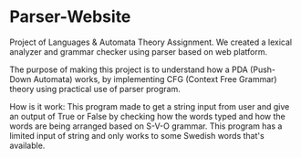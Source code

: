 # Parser-Website
 Project of Languages &amp; Automata Theory Assignment.
 We created a lexical analyzer and grammar checker using parser based on web platform.
 
 The purpose of making this project is to understand how a PDA (Push-Down Automata) works,
 by implementing CFG (Context Free Grammar) theory using practical use of parser program.
 
 How is it work:
 This program made to get a string input from user and give an output of True or False by
 checking how the words typed and how the words are being arranged based on S-V-O grammar. 
 This program has a limited input of string and only works to some Swedish words that's available.
